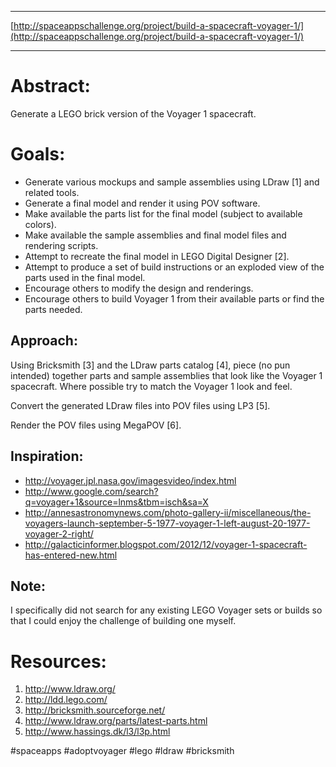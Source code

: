 
- - - - -

[http://spaceappschallenge.org/project/build-a-spacecraft-voyager-1/](http://spaceappschallenge.org/project/build-a-spacecraft-voyager-1/)

- - - - -

Abstract:
=========

Generate a LEGO brick version of the Voyager 1 spacecraft.


Goals:
======

- Generate various mockups and sample assemblies using LDraw [1] and related tools.
- Generate a final model and render it using POV software.
- Make available the parts list for the final model (subject to available colors).
- Make available the sample assemblies and final model files and rendering scripts.
- Attempt to recreate the final model in LEGO Digital Designer [2].
- Attempt to produce a set of build instructions or an exploded view of the parts used in the final model.
- Encourage others to modify the design and renderings.
- Encourage others to build Voyager 1 from their available parts or find the parts needed.


Approach:
---------

Using Bricksmith [3] and the LDraw parts catalog [4], piece (no pun intended) together parts and sample assemblies that look like the Voyager 1 spacecraft.  Where possible try to match the Voyager 1 look and feel.

Convert the generated LDraw files into POV files using LP3 [5].

Render the POV files using MegaPOV [6].


Inspiration:
------------

- http://voyager.jpl.nasa.gov/imagesvideo/index.html
- http://www.google.com/search?q=voyager+1&source=lnms&tbm=isch&sa=X
- http://annesastronomynews.com/photo-gallery-ii/miscellaneous/the-voyagers-launch-september-5-1977-voyager-1-left-august-20-1977-voyager-2-right/
- http://galacticinformer.blogspot.com/2012/12/voyager-1-spacecraft-has-entered-new.html


Note:
-----

I specifically did not search for any existing LEGO Voyager sets or builds so that I could enjoy the challenge of building one myself.


Resources:
==========

1. http://www.ldraw.org/
2. http://ldd.lego.com/
3. http://bricksmith.sourceforge.net/
4. http://www.ldraw.org/parts/latest-parts.html
5. http://www.hassings.dk/l3/l3p.html

\#spaceapps #adoptvoyager #lego #ldraw #bricksmith
